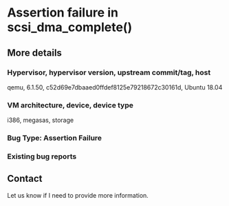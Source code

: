 # Assertion failure in scsi_dma_complete()

## More details

### Hypervisor, hypervisor version, upstream commit/tag, host
qemu, 6.1.50, c52d69e7dbaaed0ffdef8125e79218672c30161d, Ubuntu 18.04

### VM architecture, device, device type
i386, megasas, storage

### Bug Type: Assertion Failure

### Existing bug reports

## Contact

Let us know if I need to provide more information.
